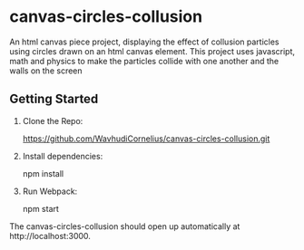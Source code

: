 # canvas-circles-collusion
An html canvas piece project, displaying the effect of collusion particles using circles drawn on an html canvas element. This project uses javascript, math and physics to make the particles collide with one another and the walls on the screen

## Getting Started

1. Clone the Repo:

    https://github.com/WavhudiCornelius/canvas-circles-collusion.git

2. Install dependencies:

    npm install
    
3. Run Webpack:

   npm start
   
The canvas-circles-collusion should open up automatically at http://localhost:3000.
